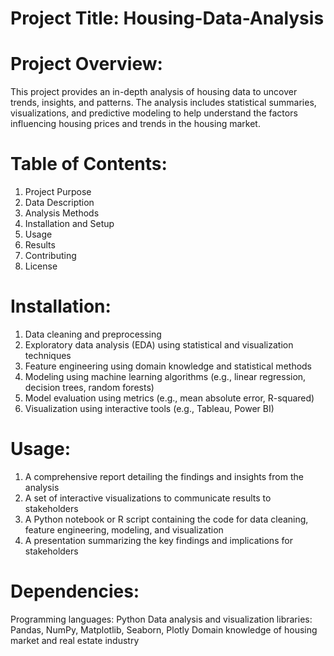 # Project Title: Housing-Data-Analysis

# Project Overview:
This project provides an in-depth analysis of housing data to uncover trends, insights, and patterns. 
The analysis includes statistical summaries, visualizations, and predictive modeling to help understand the factors influencing housing prices and trends in the housing market.

# Table of Contents:
1. Project Purpose
2. Data Description
3. Analysis Methods
4. Installation and Setup
5. Usage
6. Results
7. Contributing
8. License

# Installation:

1. Data cleaning and preprocessing
2. Exploratory data analysis (EDA) using statistical and visualization techniques
3. Feature engineering using domain knowledge and statistical methods
4. Modeling using machine learning algorithms (e.g., linear regression, decision trees, random forests)
5. Model evaluation using metrics (e.g., mean absolute error, R-squared)
6. Visualization using interactive tools (e.g., Tableau, Power BI)

# Usage:
1. A comprehensive report detailing the findings and insights from the analysis
2. A set of interactive visualizations to communicate results to stakeholders
3. A Python notebook or R script containing the code for data cleaning, feature engineering, modeling, and visualization
4. A presentation summarizing the key findings and implications for stakeholders

# Dependencies: 
Programming languages: Python 
Data analysis and visualization libraries: Pandas, NumPy, Matplotlib, Seaborn, Plotly
Domain knowledge of housing market and real estate industry
